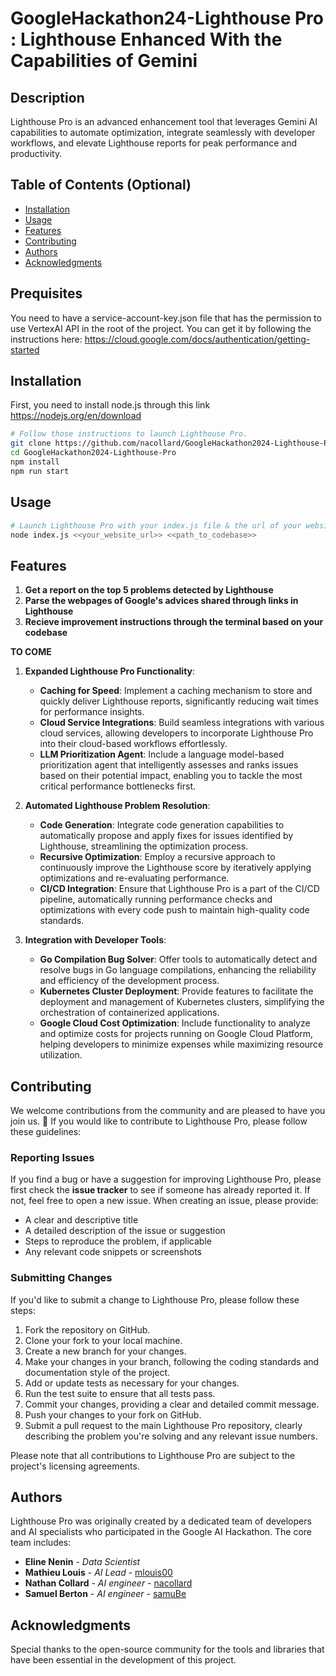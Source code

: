 # GoogleHackathon24-Lighthouse Pro : Lighthouse Enhanced With the Capabilities of Gemini

## Description

Lighthouse Pro is an advanced enhancement tool that leverages Gemini AI capabilities to automate optimization, integrate seamlessly with developer workflows, and elevate Lighthouse reports for peak performance and productivity.

## Table of Contents (Optional)

- [Installation](#installation)
- [Usage](#usage)
- [Features](#features)
- [Contributing](#contributing)
- [Authors](#authors)
- [Acknowledgments](#acknowledgments)


## Prequisites
You need to have a service-account-key.json file that has the permission to use VertexAI API in the root of the project. You can get it by following the instructions here: https://cloud.google.com/docs/authentication/getting-started


## Installation

First, you need to install node.js through this link https://nodejs.org/en/download
```bash
# Follow those instructions to launch Lighthouse Pro.
git clone https://github.com/nacollard/GoogleHackathon2024-Lighthouse-Pro
cd GoogleHackathon2024-Lighthouse-Pro
npm install
npm run start
```

## Usage
```bash
# Launch Lighthouse Pro with your index.js file & the url of your website.
node index.js <<your_website_url>> <<path_to_codebase>>
```

## Features
1.  **Get a report on the top 5 problems detected by Lighthouse**
2.  **Parse the webpages of Google's advices shared through links in Lighthouse**
3.  **Recieve improvement instructions through the terminal based on your codebase**

**TO COME**
1. **Expanded Lighthouse Pro Functionality**:
   - **Caching for Speed**: Implement a caching mechanism to store and quickly deliver Lighthouse reports, significantly reducing wait times for performance insights.
   - **Cloud Service Integrations**: Build seamless integrations with various cloud services, allowing developers to incorporate Lighthouse Pro into their cloud-based workflows effortlessly.
   - **LLM Prioritization Agent**: Include a language model-based prioritization agent that intelligently assesses and ranks issues based on their potential impact, enabling you to tackle the most critical performance bottlenecks first.

2. **Automated Lighthouse Problem Resolution**:
   - **Code Generation**: Integrate code generation capabilities to automatically propose and apply fixes for issues identified by Lighthouse, streamlining the optimization process.
   - **Recursive Optimization**: Employ a recursive approach to continuously improve the Lighthouse score by iteratively applying optimizations and re-evaluating performance.
   - **CI/CD Integration**: Ensure that Lighthouse Pro is a part of the CI/CD pipeline, automatically running performance checks and optimizations with every code push to maintain high-quality code standards.

3. **Integration with Developer Tools**:
   - **Go Compilation Bug Solver**: Offer tools to automatically detect and resolve bugs in Go language compilations, enhancing the reliability and efficiency of the development process.
   - **Kubernetes Cluster Deployment**: Provide features to facilitate the deployment and management of Kubernetes clusters, simplifying the orchestration of containerized applications.
   - **Google Cloud Cost Optimization**: Include functionality to analyze and optimize costs for projects running on Google Cloud Platform, helping developers to minimize expenses while maximizing resource utilization.

## Contributing
We welcome contributions from the community and are pleased to have you join us. 🚀
If you would like to contribute to Lighthouse Pro, please follow these guidelines:

### Reporting Issues

If you find a bug or have a suggestion for improving Lighthouse Pro, please first check the **issue tracker** to see if someone has already reported it. If not, feel free to open a new issue. When creating an issue, please provide:

- A clear and descriptive title
- A detailed description of the issue or suggestion
- Steps to reproduce the problem, if applicable
- Any relevant code snippets or screenshots

### Submitting Changes

If you'd like to submit a change to Lighthouse Pro, please follow these steps:

1. Fork the repository on GitHub.
2. Clone your fork to your local machine.
3. Create a new branch for your changes.
4. Make your changes in your branch, following the coding standards and documentation style of the project.
5. Add or update tests as necessary for your changes.
6. Run the test suite to ensure that all tests pass.
7. Commit your changes, providing a clear and detailed commit message.
8. Push your changes to your fork on GitHub.
9. Submit a pull request to the main Lighthouse Pro repository, clearly describing the problem you're solving and any relevant issue numbers.

Please note that all contributions to Lighthouse Pro are subject to the project's licensing agreements.


## Authors

Lighthouse Pro was originally created by a dedicated team of developers and AI specialists who participated in the Google AI Hackathon. The core team includes:
- **Eline Nenin** - *Data Scientist*
- **Mathieu Louis** - *AI Lead* - [mlouis00](https://github.com/mlouis00)
- **Nathan Collard** - *AI engineer* - [nacollard](https://github.com/nacollard)
- **Samuel Berton** - *AI engineer* - [samuBe](https://github.com/samuBe)

## Acknowledgments
Special thanks to the open-source community for the tools and libraries that have been essential in the development of this project.
